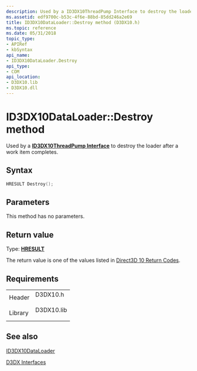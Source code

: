 ```yaml
---
description: Used by a ID3DX10ThreadPump Interface to destroy the loader after a work item completes.
ms.assetid: edf9700c-b53c-4f6e-88bd-85dd246a2e69
title: ID3DX10DataLoader::Destroy method (D3DX10.h)
ms.topic: reference
ms.date: 05/31/2018
topic_type: 
- APIRef
- kbSyntax
api_name: 
- ID3DX10DataLoader.Destroy
api_type: 
- COM
api_location: 
- D3DX10.lib
- D3DX10.dll
---
```


# ID3DX10DataLoader::Destroy method

Used by a [**ID3DX10ThreadPump Interface**](id3dx10threadpump.md) to destroy the loader after a work item completes.

## Syntax


```C++
HRESULT Destroy();
```



## Parameters

This method has no parameters.

## Return value

Type: **[**HRESULT**](https://msdn.microsoft.com/library/Bb401631(v=MSDN.10).aspx)**

The return value is one of the values listed in [Direct3D 10 Return Codes](d3d10-graphics-reference-returnvalues.md).

## Requirements



|                    |                                                                                       |
|--------------------|---------------------------------------------------------------------------------------|
| Header<br/>  | <dl> <dt>D3DX10.h</dt> </dl>   |
| Library<br/> | <dl> <dt>D3DX10.lib</dt> </dl> |



## See also

<dl> <dt>

[ID3DX10DataLoader](id3dx10dataloader.md)
</dt> <dt>

[D3DX Interfaces](d3d10-graphics-reference-d3dx10-interfaces.md)
</dt> </dl>

 

 




